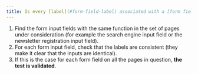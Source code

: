 ```yaml
---
title: Is every [label](#form-field-label) associated with a [form field](#form-input-field) having the same function and repeated in a set of pages [consistent](#coherent-labels) ?
---
```


1. Find the form input fields with the same function in the set of pages under consideration (for example the search engine input field or the newsletter registration input field).
2. For each form input field, check that the labels are consistent (they make it clear that the inputs are identical).
3. If this is the case for each form field on all the pages in question, **the test is validated**.
